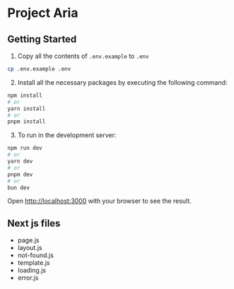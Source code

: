 # Project Aria

## Getting Started
1. Copy all the contents of `.env.example` to `.env`

```bash
cp .env.example .env
```

2. Install all the necessary packages by executing the following command:

```bash
npm install
# or
yarn install
# or
pnpm install
```

3. To run in the development server:

```bash
npm run dev
# or
yarn dev
# or
pnpm dev
# or
bun dev
```

Open [http://localhost:3000](http://localhost:3000) with your browser to see the result.

## Next js files
- page.js
- layout.js
- not-found.js
- template.js
- loading.js
- error.js
